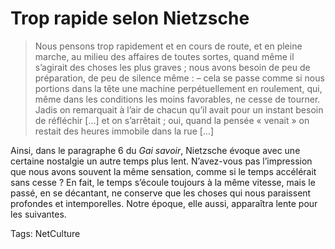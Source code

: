 # Trop rapide selon Nietzsche

> Nous pensons trop rapidement et en cours de route, et en pleine marche, au milieu des affaires de toutes sortes, quand même il s’agirait des choses les plus graves ; nous avons besoin de peu de préparation, de peu de silence même : – cela se passe comme si nous portions dans la tête une machine perpétuellement en roulement, qui, même dans les conditions les moins favorables, ne cesse de tourner. Jadis on remarquait à l’air de chacun qu’il avait pour un instant besoin de réfléchir \[…\] et on s’arrêtait ; oui, quand la pensée « venait » on restait des heures immobile dans la rue \[…\]

Ainsi, dans le paragraphe 6 du *Gai savoir*, Nietzsche évoque avec une certaine nostalgie un autre temps plus lent. N’avez-vous pas l’impression que nous avons souvent la même sensation, comme si le temps accélérait sans cesse ? En fait, le temps s’écoule toujours à la même vitesse, mais le passé, en se décantant, ne conserve que les choses qui nous paraissent profondes et intemporelles. Notre époque, elle aussi, apparaîtra lente pour les suivantes.

Tags: NetCulture
